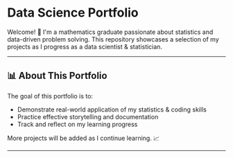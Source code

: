 # Data Science Portfolio

Welcome! 👋 I'm a mathematics graduate passionate about statistics and data-driven problem solving. This repository showcases a selection of my projects as I progress as a data scientist & statistician.

---
## 📊 About This Portfolio

The goal of this portfolio is to:
- Demonstrate real-world application of my statistics & coding skills
- Practice effective storytelling and documentation
- Track and reflect on my learning progress

More projects will be added as I continue learning. 📈 

---
